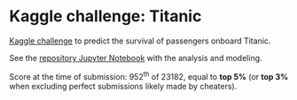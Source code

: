 # Kaggle challenge: Titanic
[Kaggle challenge]((https://www.kaggle.com/c/titanic/)) to predict the survival of passengers onboard Titanic. 

See the [repository Jupyter Notebook](https://github.com/dwitvliet/kaggle-titanic/blob/main/kaggle-titanic.ipynb) with the analysis and modeling. 

Score at the time of submission: 952<sup>th</sup> of 23182, equal to **top 5%** (or **top 3%** when excluding perfect submissions likely made by cheaters).